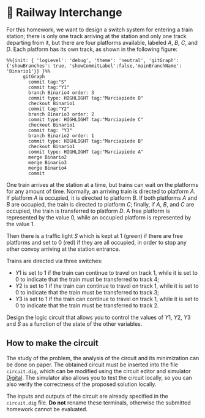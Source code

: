 # :steam_locomotive: Railway Interchange

For this homework, we want to design a switch system for entering a train station; there is only one track arriving at the station and only one track departing from it, but there are four platforms available, labeled $A$, $B$, $C$, and $D$. Each platform has its own track, as shown in the following figure:

```mermaid
%%{init: { 'logLevel': 'debug', 'theme': 'neutral', 'gitGraph': {'showBranches': true, 'showCommitLabel':false,'mainBranchName': 'Binario1'}} }%%
      gitGraph
        commit tag:"S"
        commit tag:"Y1"
        branch Binario4 order: 3
        commit type: HIGHLIGHT tag:"Marciapiede D"
        checkout Binario1
        commit tag:"Y2"
        branch Binario3 order: 2
        commit type: HIGHLIGHT tag:"Marciapiede C"
        checkout Binario1
        commit tag: "Y3"
        branch Binario2 order: 1
        commit type: HIGHLIGHT tag:"Marciapiede B"
        checkout Binario1
        commit type: HIGHLIGHT tag:"Marciapiede A"
        merge Binario2
        merge Binario3
        merge Binario4
        commit
```

One train arrives at the station at a time, but trains can wait on the platforms for any amount of time. Normally, an arriving train is directed to platform $A$. If platform $A$ is occupied, it is directed to platform $B$. If both platforms $A$ and $B$ are occupied, the train is directed to platform $C$; finally, if $A$, $B$, and $C$ are occupied, the train is transferred to platform $D$. A free platform is represented by the value 0, while an occupied platform is represented by the value 1.

Then there is a traffic light $S$ which is kept at 1 (green) if there are free platforms and set to 0 (red) if they are all occupied, in order to stop any other convoy arriving at the station entrance.

Trains are directed via three switches:

- $Y1$ is set to 1 if the train can continue to travel on track 1, while it is set to $0$ to indicate that the train must be transferred to track 4;
- $Y2$ is set to 1 if the train can continue to travel on track 1, while it is set to $0$ to indicate that the train must be transferred to track 3;
- $Y3$ is set to 1 if the train can continue to travel on track 1, while it is set to $0$ to indicate that the train must be transferred to track 2.

Design the logic circuit that allows you to control the values ​​of $Y1$, $Y2$, $Y3$ and $S$ as a function of the state of the other variables.

## How to make the circuit

The study of the problem, the analysis of the circuit and its minimization can be done on paper. The obtained circuit must be inserted into the file `circuit.dig`, which can be modified using the circuit editor and simulator [Digital](https://github.com/hneemann/Digital). The simulator also allows you to test the circuit locally, so you can also verify the correctness of the proposed solution locally.

The inputs and outputs of the circuit are already specified in the `circuit.dig` file. **Do not** rename these terminals, otherwise the submitted homework cannot be evaluated.
